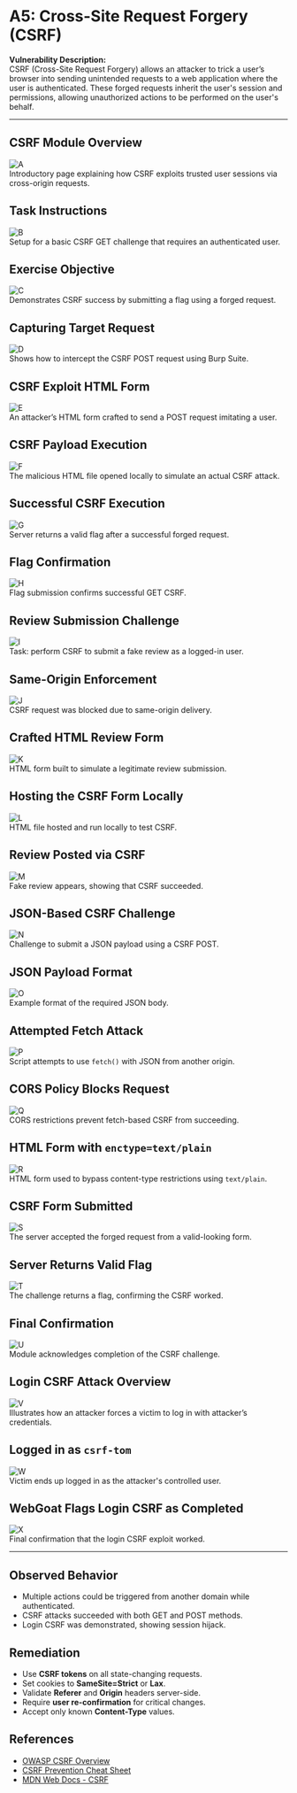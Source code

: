 
# A5: Cross-Site Request Forgery (CSRF)

**Vulnerability Description:**  
CSRF (Cross-Site Request Forgery) allows an attacker to trick a user’s browser into sending unintended requests to a web application where the user is authenticated. These forged requests inherit the user's session and permissions, allowing unauthorized actions to be performed on the user's behalf.

---

## CSRF Module Overview  
![A](https://github.com/user-attachments/assets/d94b83c3-65ed-46f1-b327-ee8c2d4122bd)  
Introductory page explaining how CSRF exploits trusted user sessions via cross-origin requests.

## Task Instructions  
![B](https://github.com/user-attachments/assets/d28d555a-ab36-49d5-81ff-0f452e5edd50)  
Setup for a basic CSRF GET challenge that requires an authenticated user.

## Exercise Objective  
![C](https://github.com/user-attachments/assets/163df7fb-3b5c-4c9f-8e68-ce5c53fbcd32)  
Demonstrates CSRF success by submitting a flag using a forged request.

## Capturing Target Request  
![D](https://github.com/user-attachments/assets/ccfbcc66-90a4-48b9-8bc1-3cddb67a2730)  
Shows how to intercept the CSRF POST request using Burp Suite.

## CSRF Exploit HTML Form  
![E](https://github.com/user-attachments/assets/01f52b78-cc42-4ebb-b01b-a38adfa5e394)  
An attacker’s HTML form crafted to send a POST request imitating a user.

## CSRF Payload Execution  
![F](https://github.com/user-attachments/assets/048a041a-2aa8-43dd-8dd1-2802e94cd243)  
The malicious HTML file opened locally to simulate an actual CSRF attack.

## Successful CSRF Execution  
![G](https://github.com/user-attachments/assets/dd956859-7dd5-428d-8d72-71983513d724)  
Server returns a valid flag after a successful forged request.

## Flag Confirmation  
![H](https://github.com/user-attachments/assets/9c6fe8fb-1e4b-4566-84e1-d16eda1c19ea)  
Flag submission confirms successful GET CSRF.

## Review Submission Challenge  
![I](https://github.com/user-attachments/assets/e229fa26-9ac4-4970-ba0a-2ba3d1660a41)  
Task: perform CSRF to submit a fake review as a logged-in user.

## Same-Origin Enforcement  
![J](https://github.com/user-attachments/assets/95395b6d-d4d9-4ef1-82ee-07689b7709f2)  
CSRF request was blocked due to same-origin delivery.

## Crafted HTML Review Form  
![K](https://github.com/user-attachments/assets/d853d83e-970b-41f6-bf45-c2afaa11673d)  
HTML form built to simulate a legitimate review submission.

## Hosting the CSRF Form Locally  
![L](https://github.com/user-attachments/assets/3d0798c5-d181-4aed-9994-b6e2177968fc)  
HTML file hosted and run locally to test CSRF.

## Review Posted via CSRF  
![M](https://github.com/user-attachments/assets/7f2f310d-7435-4f7b-b1da-dc9c1f7e2f2a)  
Fake review appears, showing that CSRF succeeded.

## JSON-Based CSRF Challenge  
![N](https://github.com/user-attachments/assets/b0e46281-6f6a-42b7-8e1b-1462492bd1d4)  
Challenge to submit a JSON payload using a CSRF POST.

## JSON Payload Format  
![O](https://github.com/user-attachments/assets/c2fbcf69-5acb-4e9e-8465-fb3f2b5d1d3a)  
Example format of the required JSON body.

## Attempted Fetch Attack  
![P](https://github.com/user-attachments/assets/67454848-c2a3-4a15-8637-ce343c1e21e2)  
Script attempts to use `fetch()` with JSON from another origin.

## CORS Policy Blocks Request  
![Q](https://github.com/user-attachments/assets/06f7a301-fb89-4b15-9dcc-1ba53056ae38)  
CORS restrictions prevent fetch-based CSRF from succeeding.

## HTML Form with `enctype=text/plain`  
![R](https://github.com/user-attachments/assets/37e872a5-08a8-4f8c-adfa-27cb613b8cf9)  
HTML form used to bypass content-type restrictions using `text/plain`.

## CSRF Form Submitted  
![S](https://github.com/user-attachments/assets/b4b55036-c0ec-4750-88f6-87fd150c2acc)  
The server accepted the forged request from a valid-looking form.

## Server Returns Valid Flag  
![T](https://github.com/user-attachments/assets/f7404521-7681-470e-92f7-03728c203906)  
The challenge returns a flag, confirming the CSRF worked.

## Final Confirmation  
![U](https://github.com/user-attachments/assets/49c7161e-a877-4c2e-bc11-663a61e15674)  
Module acknowledges completion of the CSRF challenge.

## Login CSRF Attack Overview  
![V](https://github.com/user-attachments/assets/d7be950d-640d-4a60-aa24-c0e17b5c1809)  
Illustrates how an attacker forces a victim to log in with attacker’s credentials.

## Logged in as `csrf-tom`  
![W](https://github.com/user-attachments/assets/9e929606-a080-41d5-841d-d6ae732330a9)  
Victim ends up logged in as the attacker's controlled user.

## WebGoat Flags Login CSRF as Completed  
![X](https://github.com/user-attachments/assets/c5c3ca23-61b6-44da-a956-102b7419f348)  
Final confirmation that the login CSRF exploit worked.

---

## Observed Behavior
- Multiple actions could be triggered from another domain while authenticated.
- CSRF attacks succeeded with both GET and POST methods.
- Login CSRF was demonstrated, showing session hijack.

## Remediation

- Use **CSRF tokens** on all state-changing requests.
- Set cookies to **SameSite=Strict** or **Lax**.
- Validate **Referer** and **Origin** headers server-side.
- Require **user re-confirmation** for critical changes.
- Accept only known **Content-Type** values.

## References
- [OWASP CSRF Overview](https://owasp.org/www-community/attacks/csrf)  
- [CSRF Prevention Cheat Sheet](https://cheatsheetseries.owasp.org/cheatsheets/Cross-Site_Request_Forgery_Prevention_Cheat_Sheet.html)  
- [MDN Web Docs - CSRF](https://developer.mozilla.org/en-US/docs/Glossary/CSRF)  
